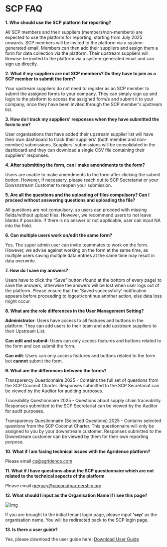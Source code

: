 # SCP FAQ 

**1.	Who should use the SCP platform for reporting?**

All SCP members and their suppliers (members/non-members) are expected to use the platform for reporting, starting from July 2025 onwards. SCP members will be invited to the platform via a system-generated email. Members can then add their suppliers and assign them a form for data collection via the platform. Their upstream suppliers will likewise be invited to the platform via a system-generated email and can sign up directly.

**2.	What if my suppliers are not SCP members? Do they have to join as a SCP member to submit the form?**

Your upstream suppliers do not need to register as an SCP member to submit the assigned forms to your company. They can simply sign up and login to the platform to access the assigned form/s and submit it to your company, once they have been invited through the SCP member's upstream list. 


**3.	How do I track my suppliers' responses when they have submitted the form to me?**

User organisations that have added their upstream supplier list will have their own dashboard to track their suppliers' (both member and non-member) submissions. Suppliers' submissions will be consolidated in the dashboard and they can download a single CSV file containing their suppliers' responses. 


**4.	After submitting the form, can I make amendments to the form?**

Users are unable to make amendments to the form after clicking the submit button. However, if necessary, please reach out to SCP Secretariat or your Dowsnstream Customer to reopen your submission.

**5.	Are all the questions and the uploading of files compulsory? Can I proceed without answering questions and uploading the file?**

All questions are not compulsory, so users can proceed with missing fields/without upload files. However, we recommend users to not leave blanks if possible. If there is no answer or not applicable, user can input NA into the field.

**6.	Can multiple users work on/edit the same form?**

Yes. The super admin user can invite teammates to work on the form. However, we advise against working on the form at the same time, as multiple users saving multiple data entries at the same time may result in data overwrite.

**7.	How do I save my answers?**

Users have to click the “Save” button (found at the bottom of every page) to save the answers, otherwise the answers will be lost when user logs out of the platform. Please ensure that the 'Saved successfully' notification appears before proceeding to logout/continue another action, else data loss might occur. 

**8.	What are the role differences in the User Management Setting?**

**Administrator**: Users have access to all features and buttons in the platform. They can add users to their team and add upstream suppliers to their Upstream List. 

**Can edit and submit**: Users can only access features and buttons related to the form and can submit the form. 

**Can edit**: Users can only access features and buttons related to the form but **cannot** submit the form. 

**9. What are the differences between the forms?**

Transparency Questionnaire 2025 - Contains the full set of questions from the SCP Coconut Charter. Responses submitted to the SCP Secretariat can be viewed by the Auditor for auditing purposes. 

Traceability Questionnaire 2025 - Questions about supply chain traceability. Responses submitted to the SCP Secretariat can be viewed by the Auditor for audit purposes. 

Transparency Questionnaire (Selected Questions) 2025 - Contains selected questions from the SCP Coconut Charter. This questionnaire will only be assigned to you by your downstream customer. Responses submitted to the Downstream customer can be viewed by them for their own reporting purpose. 

**10.	What if I am facing technical issues with the Agridence platform?**

Please email cs@agridence.com

**11.	What if I have questions about the SCP questionnaire which are not related to the technical aspects of the platform**

Please email gregory@coconutpartnership.org

**12. What should I input as the Organisation Name if I see this page?**

![img](https://assets.agridence.com/docs-assets/forms/Tenant%20Login.png)

If you are brought to the initial tenant login page, please input **'scp'** as the organisation name. You will be redirected back to the SCP login page. 

**13. Is there a user guide?**

Yes, please download the user guide here: [Download User Guide](https://assets.agridence.com/docs-assets/forms/Agridence_User%20Guide%20SCP%20Members.pptx)
